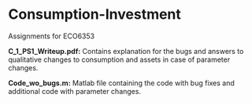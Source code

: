 # Consumption-Investment
Assignments for ECO6353

**C_1_PS1_Writeup.pdf:** Contains explanation for the bugs and answers to qualitative changes to consumption and assets in case of parameter changes. 

**Code_wo_bugs.m:** Matlab file containing the code with bug fixes and additional code with parameter changes.
